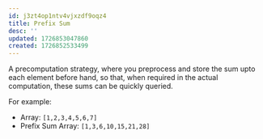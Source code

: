```yaml
---
id: j3zt4op1ntv4vjxzdf9oqz4
title: Prefix Sum
desc: ''
updated: 1726853047860
created: 1726852533499
---
```


A precomputation strategy, where you preprocess and store the sum upto each element before hand, so that, when required in the actual computation, these sums can be quickly queried.


For example:

- Array: `[1,2,3,4,5,6,7]`
- Prefix Sum Array: `[1,3,6,10,15,21,28]`